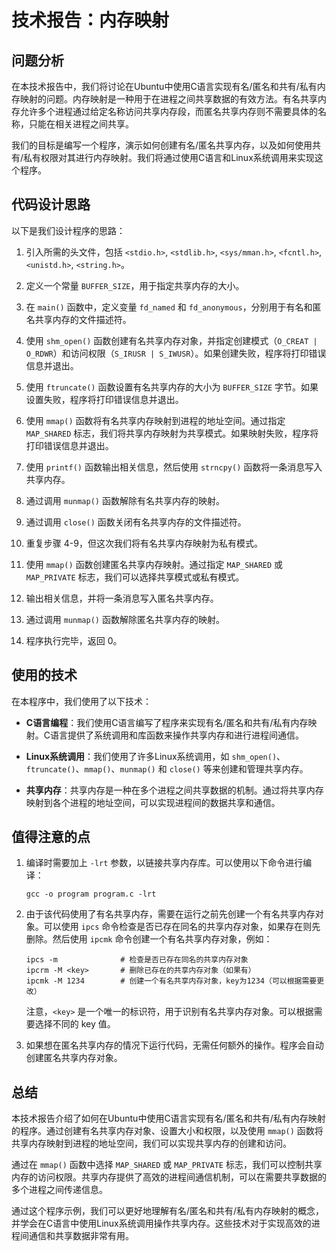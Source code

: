 # 技术报告：内存映射

## 问题分析

在本技术报告中，我们将讨论在Ubuntu中使用C语言实现有名/匿名和共有/私有内存映射的问题。内存映射是一种用于在进程之间共享数据的有效方法。有名共享内存允许多个进程通过给定名称访问共享内存段，而匿名共享内存则不需要具体的名称，只能在相关进程之间共享。

我们的目标是编写一个程序，演示如何创建有名/匿名共享内存，以及如何使用共有/私有权限对其进行内存映射。我们将通过使用C语言和Linux系统调用来实现这个程序。

## 代码设计思路

以下是我们设计程序的思路：

1. 引入所需的头文件，包括 `<stdio.h>`, `<stdlib.h>`, `<sys/mman.h>`, `<fcntl.h>`, `<unistd.h>`, `<string.h>`。

2. 定义一个常量 `BUFFER_SIZE`，用于指定共享内存的大小。

3. 在 `main()` 函数中，定义变量 `fd_named` 和 `fd_anonymous`，分别用于有名和匿名共享内存的文件描述符。

4. 使用 `shm_open()` 函数创建有名共享内存对象，并指定创建模式（`O_CREAT | O_RDWR`）和访问权限（`S_IRUSR | S_IWUSR`）。如果创建失败，程序将打印错误信息并退出。

5. 使用 `ftruncate()` 函数设置有名共享内存的大小为 `BUFFER_SIZE` 字节。如果设置失败，程序将打印错误信息并退出。

6. 使用 `mmap()` 函数将有名共享内存映射到进程的地址空间。通过指定 `MAP_SHARED` 标志，我们将共享内存映射为共享模式。如果映射失败，程序将打印错误信息并退出。

7. 使用 `printf()` 函数输出相关信息，然后使用 `strncpy()` 函数将一条消息写入共享内存。

8. 通过调用 `munmap()` 函数解除有名共享内存的映射。

9. 通过调用 `close()` 函数关闭有名共享内存的文件描述符。

10. 重复步骤 4-9，但这次我们将有名共享内存映射为私有模式。

11. 使用 `mmap()` 函数创建匿名共享内存映射。通过指定 `MAP_SHARED` 或 `MAP_PRIVATE` 标志，我们可以选择共享模式或私有模式。

12. 输出相关信息，并将一条消息写入匿名共享内存。

13. 通过调用 `munmap()` 函数解除匿名共享内存的映射。

14. 程序执行完毕，返回 0。

## 使用的技术

在本程序中，我们使用了以下技术：

- **C语言编程**：我们使用C语言编写了程序来实现有名/匿名和共有/私有内存映射。C语言提供了系统调用和库函数来操作共享内存和进行进程间通信。

- **Linux系统调用**：我们使用了许多Linux系统调用，如 `shm_open()`、`ftruncate()`、`mmap()`、`munmap()` 和 `close()` 等来创建和管理共享内存。

- **共享内存**：共享内存是一种在多个进程之间共享数据的机制。通过将共享内存映射到各个进程的地址空间，可以实现进程间的数据共享和通信。

## 值得注意的点

1. 编译时需要加上 `-lrt` 参数，以链接共享内存库。可以使用以下命令进行编译：

   ```shell
   gcc -o program program.c -lrt
   ```

2. 由于该代码使用了有名共享内存，需要在运行之前先创建一个有名共享内存对象。可以使用 `ipcs` 命令检查是否已存在同名的共享内存对象，如果存在则先删除。然后使用 `ipcmk` 命令创建一个有名共享内存对象，例如：

   ```shell
   ipcs -m              # 检查是否已存在同名的共享内存对象
   ipcrm -M <key>       # 删除已存在的共享内存对象（如果有）
   ipcmk -M 1234        # 创建一个有名共享内存对象，key为1234（可以根据需要更改）
   ```

   注意，`<key>` 是一个唯一的标识符，用于识别有名共享内存对象。可以根据需要选择不同的 key 值。

3. 如果想在匿名共享内存的情况下运行代码，无需任何额外的操作。程序会自动创建匿名共享内存对象。

## 总结

本技术报告介绍了如何在Ubuntu中使用C语言实现有名/匿名和共有/私有内存映射的程序。通过创建有名共享内存对象、设置大小和权限，以及使用 `mmap()` 函数将共享内存映射到进程的地址空间，我们可以实现共享内存的创建和访问。

通过在 `mmap()` 函数中选择 `MAP_SHARED` 或 `MAP_PRIVATE` 标志，我们可以控制共享内存的访问权限。共享内存提供了高效的进程间通信机制，可以在需要共享数据的多个进程之间传递信息。

通过这个程序示例，我们可以更好地理解有名/匿名和共有/私有内存映射的概念，并学会在C语言中使用Linux系统调用操作共享内存。这些技术对于实现高效的进程间通信和共享数据非常有用。
